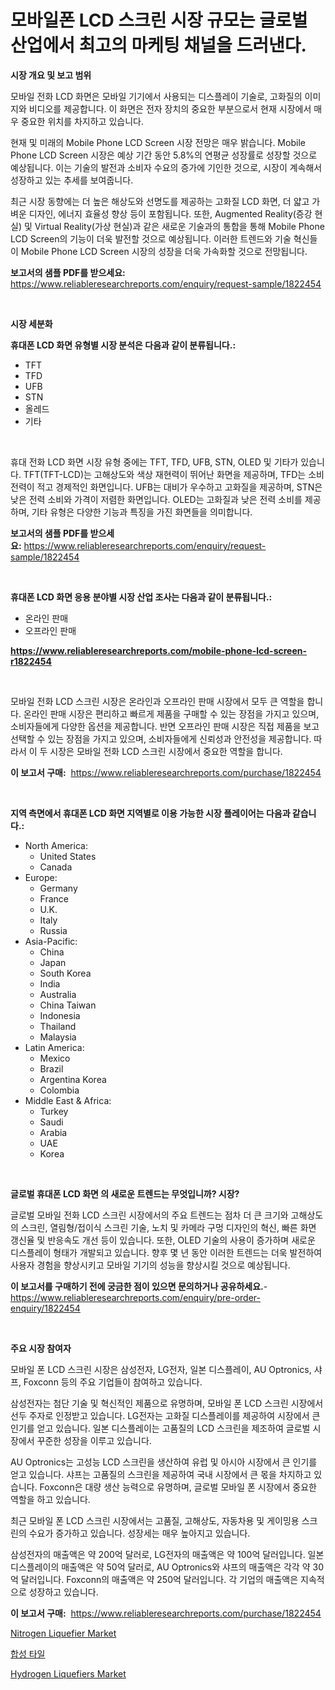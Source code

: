 <p><h1>모바일폰 LCD 스크린 시장 규모는 글로벌 산업에서 최고의 마케팅 채널을 드러낸다.</h1></p><p><strong>시장 개요 및 보고 범위</strong></p>
<p><p>모바일 전화 LCD 화면은 모바일 기기에서 사용되는 디스플레이 기술로, 고화질의 이미지와 비디오를 제공합니다. 이 화면은 전자 장치의 중요한 부분으로서 현재 시장에서 매우 중요한 위치를 차지하고 있습니다.</p><p>현재 및 미래의 Mobile Phone LCD Screen 시장 전망은 매우 밝습니다. Mobile Phone LCD Screen 시장은 예상 기간 동안 5.8%의 연평균 성장률로 성장할 것으로 예상됩니다. 이는 기술의 발전과 소비자 수요의 증가에 기인한 것으로, 시장이 계속해서 성장하고 있는 추세를 보여줍니다.</p><p>최근 시장 동향에는 더 높은 해상도와 선명도를 제공하는 고화질 LCD 화면, 더 얇고 가벼운 디자인, 에너지 효율성 향상 등이 포함됩니다. 또한, Augmented Reality(증강 현실) 및 Virtual Reality(가상 현실)과 같은 새로운 기술과의 통합을 통해 Mobile Phone LCD Screen의 기능이 더욱 발전할 것으로 예상됩니다. 이러한 트렌드와 기술 혁신들이 Mobile Phone LCD Screen 시장의 성장을 더욱 가속화할 것으로 전망됩니다.</p></p>
<p><strong>보고서의 샘플 PDF를 받으세요:</strong> <a href="https://www.reliableresearchreports.com/enquiry/request-sample/1822454">https://www.reliableresearchreports.com/enquiry/request-sample/1822454</a></p>
<p>&nbsp;</p>
<p><strong>시장 세분화</strong></p>
<p><strong>휴대폰 LCD 화면 유형별 시장 분석은 다음과 같이 분류됩니다.:</strong></p>
<p><ul><li>TFT</li><li>TFD</li><li>UFB</li><li>STN</li><li>올레드</li><li>기타</li></ul></p>
<p>&nbsp;</p>
<p><p>휴대 전화 LCD 화면 시장 유형 중에는 TFT, TFD, UFB, STN, OLED 및 기타가 있습니다. TFT(TFT-LCD)는 고해상도와 색상 재현력이 뛰어난 화면을 제공하며, TFD는 소비 전력이 적고 경제적인 화면입니다. UFB는 대비가 우수하고 고화질을 제공하며, STN은 낮은 전력 소비와 가격이 저렴한 화면입니다. OLED는 고화질과 낮은 전력 소비를 제공하며, 기타 유형은 다양한 기능과 특징을 가진 화면들을 의미합니다.</p></p>
<p><strong>보고서의 샘플 PDF를 받으세요:</strong>&nbsp;<a href="https://www.reliableresearchreports.com/enquiry/request-sample/1822454">https://www.reliableresearchreports.com/enquiry/request-sample/1822454</a></p>
<p>&nbsp;</p>
<p><strong> 휴대폰 LCD 화면 응용 분야별 시장 산업 조사는 다음과 같이 분류됩니다.:</strong></p>
<p><ul><li>온라인 판매</li><li>오프라인 판매</li></ul></p>
<p><strong><a href="https://www.reliableresearchreports.com/mobile-phone-lcd-screen-r1822454">https://www.reliableresearchreports.com/mobile-phone-lcd-screen-r1822454</a></strong></p>
<p>&nbsp;</p>
<p><p>모바일 전화 LCD 스크린 시장은 온라인과 오프라인 판매 시장에서 모두 큰 역할을 합니다. 온라인 판매 시장은 편리하고 빠르게 제품을 구매할 수 있는 장점을 가지고 있으며, 소비자들에게 다양한 옵션을 제공합니다. 반면 오프라인 판매 시장은 직접 제품을 보고 선택할 수 있는 장점을 가지고 있으며, 소비자들에게 신뢰성과 안전성을 제공합니다. 따라서 이 두 시장은 모바일 전화 LCD 스크린 시장에서 중요한 역할을 합니다.</p></p>
<p><strong>이 보고서 구매:</strong>&nbsp; <a href="https://www.reliableresearchreports.com/purchase/1822454">https://www.reliableresearchreports.com/purchase/1822454</a></p>
<p>&nbsp;</p>
<p><strong>지역 측면에서 휴대폰 LCD 화면 지역별로 이용 가능한 시장 플레이어는 다음과 같습니다.:</strong></p>
<p><ul>
    <li>
        North America:
        <ul>
            <li>United States</li>
            <li>Canada</li>
        </ul>
    </li>
    <li>
        Europe:
        <ul>
            <li>Germany</li>
            <li>France</li>
            <li>U.K.</li>
            <li>Italy</li>
            <li>Russia</li>
        </ul>
    </li>
    <li>
        Asia-Pacific:
        <ul>
            <li>China</li>
            <li>Japan</li>
            <li>South Korea</li>
            <li>India</li>
            <li>Australia</li>
            <li>China Taiwan</li>
            <li>Indonesia</li>
            <li>Thailand</li>
            <li>Malaysia</li>
        </ul>
    </li>
    <li>
        Latin America:
        <ul>
            <li>Mexico</li>
            <li>Brazil</li>
            <li>Argentina Korea</li>
            <li>Colombia</li>
        </ul>
    </li>
    <li>
        Middle East & Africa:
        <ul>
            <li>Turkey</li>
            <li>Saudi</li>
            <li>Arabia</li>
            <li>UAE</li>
            <li>Korea</li>
        </ul>
    </li>
    </ul></p>
<p>&nbsp;</p>
<p><strong>글로벌 휴대폰 LCD 화면 의 새로운 트렌드는 무엇입니까? 시장?</strong></p>
<p><p>글로벌 모바일 전화 LCD 스크린 시장에서의 주요 트렌드는 점차 더 큰 크기와 고해상도의 스크린, 열림형/접이식 스크린 기술, 노치 및 카메라 구멍 디자인의 혁신, 빠른 화면 갱신율 및 반응속도 개선 등이 있습니다. 또한, OLED 기술의 사용이 증가하며 새로운 디스플레이 형태가 개발되고 있습니다. 향후 몇 년 동안 이러한 트렌드는 더욱 발전하여 사용자 경험을 향상시키고 모바일 기기의 성능을 향상시킬 것으로 예상됩니다.</p></p>
<p><strong>이 보고서를 구매하기 전에 궁금한 점이 있으면 문의하거나 공유하세요.</strong>- <a href="https://www.reliableresearchreports.com/enquiry/pre-order-enquiry/1822454">https://www.reliableresearchreports.com/enquiry/pre-order-enquiry/1822454</a></p>
<p>&nbsp;</p>
<p><strong>주요 시장 참여자</strong></p>
<p><p>모바일 폰 LCD 스크린 시장은 삼성전자, LG전자, 일본 디스플레이, AU Optronics, 샤프, Foxconn 등의 주요 기업들이 참여하고 있습니다. </p><p>삼성전자는 첨단 기술 및 혁신적인 제품으로 유명하며, 모바일 폰 LCD 스크린 시장에서 선두 주자로 인정받고 있습니다. LG전자는 고화질 디스플레이를 제공하여 시장에서 큰 인기를 얻고 있습니다. 일본 디스플레이는 고품질의 LCD 스크린을 제조하여 글로벌 시장에서 꾸준한 성장을 이루고 있습니다.</p><p>AU Optronics는 고성능 LCD 스크린을 생산하여 유럽 및 아시아 시장에서 큰 인기를 얻고 있습니다. 샤프는 고품질의 스크린을 제공하여 국내 시장에서 큰 몫을 차지하고 있습니다. Foxconn은 대량 생산 능력으로 유명하며, 글로벌 모바일 폰 시장에서 중요한 역할을 하고 있습니다.</p><p>최근 모바일 폰 LCD 스크린 시장에서는 고품질, 고해상도, 자동차용 및 게이밍용 스크린의 수요가 증가하고 있습니다. 성장세는 매우 높아지고 있습니다.</p><p>삼성전자의 매출액은 약 200억 달러로, LG전자의 매출액은 약 100억 달러입니다. 일본 디스플레이의 매출액은 약 50억 달러로, AU Optronics와 샤프의 매출액은 각각 약 30억 달러입니다. Foxconn의 매출액은 약 250억 달러입니다. 각 기업의 매출액은 지속적으로 성장하고 있습니다.</p></p>
<p><strong>이 보고서 구매:</strong>&nbsp;&nbsp;<a href="https://www.reliableresearchreports.com/purchase/1822454">https://www.reliableresearchreports.com/purchase/1822454</a></p>
<p><p><a href="https://github.com/arionmp/Market-Research-Report-List-3/blob/main/nitrogen-liquefier-market.md">Nitrogen Liquefier Market</a></p><p><a href="https://medium.com/@cordiehyatt1/%ED%95%A9%EC%84%B1-%ED%83%80%EC%9D%BC-%EC%8B%9C%EC%9E%A5-%EB%8F%99%ED%96%A5-%EB%B0%8F-%EC%8B%9C%EC%9E%A5-%EB%B6%84%EC%84%9D%EC%9D%80-2024%EB%85%84%EB%B6%80%ED%84%B0-2031%EB%85%84%EA%B9%8C%EC%A7%80-%EC%98%88%EC%B8%A1%EB%90%A9%EB%8B%88%EB%8B%A4-80b0a76f6422">합성 타일</a></p><p><a href="https://github.com/markusgodoy/Market-Research-Report-List-3/blob/main/hydrogen-liquefiers-market.md">Hydrogen Liquefiers Market</a></p></p>